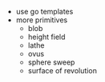 - use go templates
- more primitives
    - blob
    - height field
    - lathe
    - ovus
    - sphere sweep
    - surface of revolution
